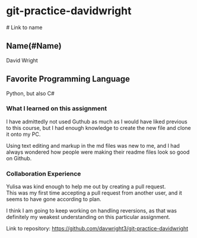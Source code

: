 # git-practice-davidwright

#<a name="Name"></a>  Link to name

## Name(#Name)
David Wright

## Favorite Programming Language
Python, but also C#

### What I learned on this assignment
I have admittedly not used Guthub as much as I would have liked previous to this course, but I had enough knowledge to create the new file and clone it onto my PC.

Using text editing and markup in the md files was new to me, and I had always wondered how people were making their readme files look so good on Github.

### Collaboration Experience 
Yulisa was kind enough to help me out by creating a pull request.  
This was my first time accepting a pull request from another user, and it seems to have gone according to plan.

I think I am going to keep working on handling reversions, as that was definitely my weakest understanding on this particular assignment.

Link to repository: https://github.com/davwright3/git-practice-davidwright